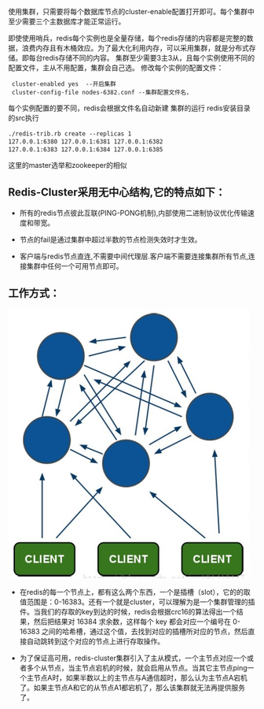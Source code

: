 使用集群，只需要将每个数据库节点的cluster-enable配置打开即可。每个集群中至少需要三个主数据库才能正常运行。

即使使用哨兵，redis每个实例也是全量存储，每个redis存储的内容都是完整的数据，浪费内存且有木桶效应。为了最大化利用内存，可以采用集群，就是分布式存储。即每台redis存储不同的内容。
集群至少需要3主3从，且每个实例使用不同的配置文件，主从不用配置，集群会自己选。
修改每个实例的配置文件：
```
 cluster-enabled yes  --开启集群
 cluster-config-file nodes-6382.conf --集群配置文件名，
 ```
每个实例配置的要不同，redis会根据文件名自动新建
集群的运行
redis安装目录的src执行
```
./redis-trib.rb create --replicas 1 
127.0.0.1:6380 127.0.0.1:6381 127.0.0.1:6382 
127.0.0.1:6383 127.0.0.1:6384 127.0.0.1:6385
```
这里的master选举和zookeeper的相似

## Redis-Cluster采用无中心结构,它的特点如下：

* 所有的redis节点彼此互联(PING-PONG机制),内部使用二进制协议优化传输速度和带宽。

* 节点的fail是通过集群中超过半数的节点检测失效时才生效。

* 客户端与redis节点直连,不需要中间代理层.客户端不需要连接集群所有节点,连接集群中任何一个可用节点即可。

## 工作方式：

![Image text](img/1585572059.jpg)

* 在redis的每一个节点上，都有这么两个东西，一个是插槽（slot），它的的取值范围是：0-16383。还有一个就是cluster，可以理解为是一个集群管理的插件。当我们的存取的key到达的时候，redis会根据crc16的算法得出一个结果，然后把结果对 16384 求余数，这样每个 key 都会对应一个编号在 0-16383 之间的哈希槽，通过这个值，去找到对应的插槽所对应的节点，然后直接自动跳转到这个对应的节点上进行存取操作。

* 为了保证高可用，redis-cluster集群引入了主从模式，一个主节点对应一个或者多个从节点，当主节点宕机的时候，就会启用从节点。当其它主节点ping一个主节点A时，如果半数以上的主节点与A通信超时，那么认为主节点A宕机了。如果主节点A和它的从节点A1都宕机了，那么该集群就无法再提供服务了。

